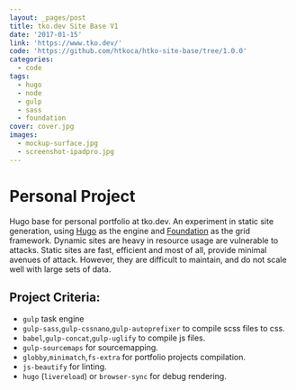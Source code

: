 ```yaml
---
layout: _pages/post
title: tko.dev Site Base V1
date: '2017-01-15'
link: 'https://www.tko.dev/'
code: 'https://github.com/htkoca/htko-site-base/tree/1.0.0'
categories:
  - code
tags:
  - hugo
  - node
  - gulp
  - sass
  - foundation
cover: cover.jpg
images:
  - mockup-surface.jpg
  - screenshot-ipadpro.jpg
---
```

# Personal Project
Hugo base for personal portfolio at tko.dev. An experiment in static site generation, using [Hugo](http://gohugo.io/) as the engine and [Foundation](http://foundation.zurb.com/) as the grid framework. Dynamic sites are heavy in resource usage are vulnerable to attacks. Static sites are fast, efficient and most of all, provide minimal avenues of attack. However, they are difficult to maintain, and do not scale well with large sets of data.

## Project Criteria:
* `gulp` task engine
* `gulp-sass`,`gulp-cssnano`,`gulp-autoprefixer` to compile scss files to css.
* `babel`,`gulp-concat`,`gulp-uglify` to compile js files.
* `gulp-sourcemaps` for sourcemapping.
* `globby`,`minimatch`,`fs-extra` for portfolio projects compilation.
* `js-beautify` for linting.
* `hugo` (`livereload`) or `browser-sync` for debug rendering.

